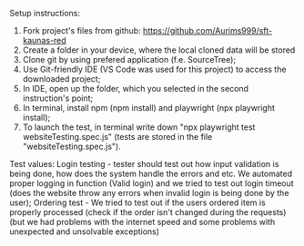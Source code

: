 Setup instructions:
1. Fork project's files from github: https://github.com/Aurims999/sft-kaunas-red
2. Create a folder in your device, where the local cloned data will be stored
3. Clone git by using prefered application (f.e. SourceTree);
4. Use Git-friendly IDE (VS Code was used for this project) to access the downloaded project;
5. In IDE, open up the folder, which you selected in the second instruction's point;
6. In terminal, install npm (npm install) and playwright (npx playwright install);
7. To launch the test, in terminal write down "npx playwright test websiteTesting.spec.js" (tests are stored in the file "websiteTesting.spec.js").

Test values:
Login testing - tester should test out how input validation is being done, how does the system handle the errors and etc. We automated proper logging in function (Valid login) and we tried to test out login timeout (does the website throw any errors when invalid login is being done by the user);
Ordering test - We tried to test out if the users ordered item is properly processed (check if the order isn't changed during the requests)(but we had problems with the internet speed and some problems with unexpected and unsolvable exceptions)